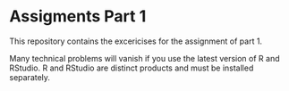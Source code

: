 # Assigments Part 1

This repository contains the excericises for the assignment of part 1.

Many technical problems will vanish if you use the latest version of R and RStudio. R and RStudio are distinct products and must be installed separately.

